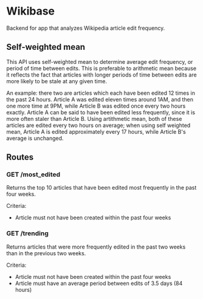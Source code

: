 # Wikibase
Backend for app that analyzes Wikipedia article edit frequency. 

## Self-weighted mean

This API uses self-weighted mean to determine average edit frequency, or period of time between edits.
This is preferable to arithmetic mean because it reflects the fact that articles with longer periods of time between edits are more likely to be stale at any given time.

An example: there two are articles which each have been edited 12 times in the past 24 hours. Article A was edited eleven times around 1AM, and then one more time at 9PM, while Article B was edited once every two hours exactly.
Article A can be said to have been edited less frequently, since it is more often staler than Article B. Using artithmetic mean, both of these articles are edited every two hours on average; when using self weighted mean, Article A is edited approximately every 17 hours, while Article B's average is unchanged.


## Routes

### GET /most_edited

Returns the top 10 articles that have been edited most frequently in the past four weeks.

Criteria:

- Article must not have been created within the past four weeks

### GET /trending

Returns articles that were more frequently edited in the past two weeks than in the previous two weeks.

Criteria:

- Article must not have been created within the past four weeks
- Article must have an average period between edits of 3.5 days (84 hours)
